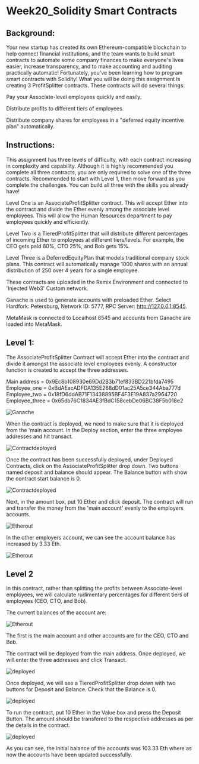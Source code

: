 # Week20_Solidity Smart Contracts

## Background:


Your new startup has created its own Ethereum-compatible blockchain to help connect financial institutions, and the team wants to build smart contracts to automate some company finances to make everyone's lives easier, increase transparency, and to make accounting and auditing practically automatic! Fortunately, you've been learning how to program smart contracts with Solidity! What you will be doing this assignment is creating 3 ProfitSplitter contracts. These contracts will do several things:

Pay your Associate-level employees quickly and easily.

Distribute profits to different tiers of employees.

Distribute company shares for employees in a "deferred equity incentive plan" automatically.

## Instructions:

This assignment has three levels of difficulty, with each contract increasing in complexity and capability. Although it is highly recommended you complete all three contracts, you are only required to solve one of the three contracts. Recommended to start with Level 1, then move forward as you complete the challenges. You can build all three with the skills you already have!

Level One is an AssociateProfitSplitter contract. This will accept Ether into the contract and divide the Ether evenly among the associate level employees. This will allow the Human Resources department to pay employees quickly and efficiently.

Level Two is a TieredProfitSplitter that will distribute different percentages of incoming Ether to employees at different tiers/levels. For example, the CEO gets paid 60%, CTO 25%, and Bob gets 15%.

Level Three is a DeferredEquityPlan that models traditional company stock plans. This contract will automatically manage 1000 shares with an annual distribution of 250 over 4 years for a single employee.

These contracts are uploaded in the Remix Environment and connected to 'Injected Web3' Custom network.

Ganache is used to generate accounts with preloaded Ether. Select Hardfork: Petersburg, Network ID: 5777, RPC Server: http://127.0.0.1:8545.

MetaMask is connected to Localhost 8545 and accounts from Ganache are loaded into MetaMask.

## Level 1:

The AssociateProfitSplitter Contract will accept Ether into the contract and divide it amongst the associate level employees evenly. A constructor function is created to accept the three addresses. 


Main address = 0x9Ec8b108930e69Dd2B3b71ef833BD221bfda7495
Employee_one = 0xBdAEacADFDA135E268dD01ac25A5ce344Aba777d
Employee_two = 0x18fD6ddAB71F13438895BF4F3E19A837a2964720
Employee_three = 0x65db76C1834AE3fBdC158cebDe06BC38F5b018e2

![Ganache](Screenshots/ganache.PNG)

When the contract is deployed, we need to make sure that it is deployed from the 'main account. In the Deploy section, enter the three employee addresses and hit transact.

![Contractdeployed](Screenshots/contract1_deploy.PNG)

Once the contract has been successfully deployed, under Deployed Contracts, click on the AssociateProfitSplitter drop down. Two buttons named deposit and balance should appear. The Balance button with show the contract start balance is 0.

![Contractdeployed](Screenshots/contract_deploy_balance_0.PNG)

Next, in the amount box, put 10 Ether and click deposit. The contract will run and transfer the money from the 'main account' evenly to the employers accounts.

![Etherout](Screenshots/10ether_out_of_main_account.PNG)

In the other employers account, we can see the account balance has increased by 3.33 Eth.

![Etherout](Screenshots/Ganache_new_balance.PNG)

## Level 2

In this contract, rather than splitting the profits between Associate-level employees, we will calculate rudimentary percentages for different tiers of employees (CEO, CTO, and Bob).

The current balances of the account are:

![Etherout](Screenshots/Ganache_new_balance.PNG)

The first is the main account and other accounts are for the CEO, CTO and Bob.

The contract will be deployed from the main address. Once deployed, we will enter the three addresses and click Transact.

![deployed](Screenshots/contract2_deployed.PNG)

Once deployed, we will see a TieredProfitSplitter drop down with two buttons for Deposit and Balance. Check that the Balance is 0.

![deployed](Screenshots/contract2_balance_0.PNG)

To run the contract, put 10 Ether in the Value box and press the Deposit Button. The amount should be transfered to the respective addresses as per the details in the contract.

![deployed](Screenshots/contract2_ganache_updated.PNG)

As you can see, the initial balance of the accounts was 103.33 Eth where as now the accounts have been updated successfully.

